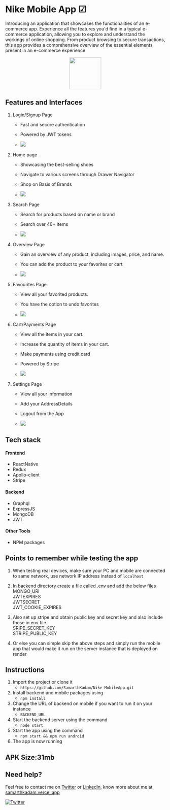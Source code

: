 # Nike Mobile App  ☑



Introducing an application that showcases the functionalities of an e-commerce app. Experience all the features you'd find in a typical e-commerce application, allowing you to explore and understand the workings of online shopping. From product browsing to secure transactions, this app provides a comprehensive overview of the essential elements present in an e-commerce experience


<p align="center">  
<img width="100" src="./mobile/assets/images/svgImages/nike-black.svg">  
</p>



## Features and Interfaces

1. Login/Signup Page
   - Fast and secure authentication
   - Powered by JWT tokens

   - <img  src="./images/LoginSignup.png">  


2. Home page
   - Showcasing the best-selling shoes
   - Navigate to various screens through Drawer Navigator
   - Shop on Basis of Brands
   
   -  <img  src="./images/Shop.png"> 

3. Search Page
   - Search for products based on name or brand
   - Search over 40+ items

   - <img src="./images//Search.png">


4. Overview Page
   - Gain an overview of any product, including images, price, and name.
   - You can add the product to your favorites or cart

   - <img src="./images/Product.png">

5. Favourites Page
   - View all your favorited products.
   - You have the option to undo favorites

   - <img src="./images/Favourites.png">

6. Cart/Payments Page
   - View all the items in your cart.
   - Increase the quantity of items in your cart.
   - Make payments using credit card
   - Powered by Stripe

   - <img src="./images/CartPayments.png">

6. Settings Page
   - View all your information
   - Add your AddressDetails
   - Logout from the App

   - <img src="./images/Settings.png">





## Tech stack

#### Frontend
- ReactNative
- Redux
- Apollo-client
- Stripe

#### Backend
- Graphql
- ExpressJS
- MongoDB
- JWT



#### Other Tools
- NPM packages

## Points to remember while testing the app



1. When testing real devices, make sure your PC and mobile are connected to same network, use network IP address instead of `localhost`
2. In backend directory create a file called .env and add the below files
 MONGO_URI<br>
 JWTEXPIRES<br>
 JWTSECRET<br>
 JWT_COOKIE_EXPIRES

3. Also set up stripe and obtain public key and secret key and also include those in env file<br>
 SRIPE_SECRET_KEY<br>
 STRIPE_PUBLIC_KEY

4. Or else you can simple skip the above steps and simply run the mobile app that would make it run on the server instance that is deployed on render


## Instructions


1. Import the project or clone it
   - `https://github.com/SamarthKadam/Nike-MobileApp.git`
2. Install backend and mobile packages using
   - `npm install`
3. Change the URL of backend on mobile if you want to run it on your instance
   -  `BACKEND_URL`
4. Start the backend server using the command
   - `node start`
5. Start the app using the command
   - `npm start && npm run android` 
6. The app is now running

## APK Size:31mb

## Need help?

Feel free to contact me on [Twitter](https://twitter.com/Samarth69908166) or [LinkedIn](https://www.linkedin.com/in/samarth-kadam-119a25209/), know more about me at [samarthkadam.vercel.app](https://samarthkadam.vercel.app/)

[![Twitter](https://img.shields.io/badge/Twitter-follow-blue.svg?logo=twitter&logoColor=white)](https://twitter.com/Samarth69908166)

